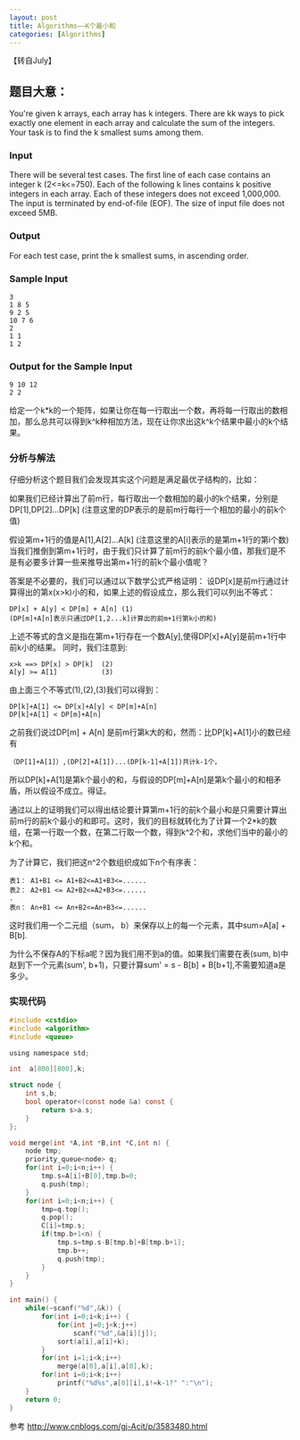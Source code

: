 ```yaml
---
layout: post
title: Algorithms——K个最小和
categories: [Algorithms]
---
```


【转自July】

## 题目大意：

You're given k arrays, each array has k integers. There are kk ways to pick exactly one element in each array and calculate the sum of the integers. Your task is to find the k smallest sums among them.

### Input
There will be several test cases. The first line of each case contains an integer k (2<=k<=750). Each of the following k lines contains k positive integers in each array. Each of these integers does not exceed 1,000,000. The input is terminated by end-of-file (EOF). The size of input file does not exceed 5MB.

### Output
For each test case, print the k smallest sums, in ascending order.

### Sample Input
	3
	1 8 5
	9 2 5
	10 7 6
	2
	1 1
	1 2
### Output for the Sample Input
	9 10 12
	2 2

给定一个k*k的一个矩阵，如果让你在每一行取出一个数，再将每一行取出的数相加，那么总共可以得到k^k种相加方法，现在让你求出这k^k个结果中最小的k个结果。

### 分析与解法
仔细分析这个题目我们会发现其实这个问题是满足最优子结构的，比如：

如果我们已经计算出了前m行，每行取出一个数相加的最小的k个结果，分别是DP[1],DP[2]...DP[k] (注意这里的DP表示的是前m行每行一个相加的最小的前k个值)

假设第m+1行的值是A[1],A[2]...A[k] (注意这里的A[i]表示的是第m+1行的第i个数) 当我们推倒到第m+1行时，由于我们只计算了前m行的前k个最小值，那我们是不是有必要多计算一些来推导出第m+1行的前k个最小值呢？

答案是不必要的，我们可以通过以下数学公式严格证明：
设DP[x]是前m行通过计算得出的第x(x>k)小的和，如果上述的假设成立，那么我们可以列出不等式：
    
    DP[x] + A[y] < DP[m] + A[n] (1)
    (DP[m]+A[n]表示只通过DP[1,2...k]计算出的前m+1行第k小的和)

上述不等式的含义是指在第m+1行存在一个数A[y],使得DP[x]+A[y]是前m+1行中前k小的结果。
同时，我们注意到:
    
    x>k ==> DP[x] > DP[k]  (2)
    A[y] >= A[1]           (3)

由上面三个不等式(1),(2),(3)我们可以得到：

    DP[k]+A[1] <= DP[x]+A[y] < DP[m]+A[n]
    DP[k]+A[1] < DP[m]+A[n]

之前我们说过DP[m] + A[n] 是前m行第k大的和，然而：比DP[k]+A[1]小的数已经有

    （DP[1]+A[1]）,(DP[2]+A[1])...(DP[k-1]+A[1])共计k-1个，

所以DP[k]+A[1]是第k个最小的和，与假设的DP[m]+A[n]是第k个最小的和相矛盾，所以假设不成立。得证。

通过以上的证明我们可以得出结论要计算第m+1行的前k个最小和是只需要计算出前m行的前k个最小的和即可。这时，我们的目标就转化为了计算一个2*k的数组，在第一行取一个数，在第二行取一个数，得到k^2个和，求他们当中的最小的k个和。

为了计算它，我们把这n^2个数组织成如下n个有序表：

    表1： A1+B1 <= A1+B2<=A1+B3<=......
    表2： A2+B1 <= A2+B2<=A2+B3<=......
    .
    表n： An+B1 <= An+B2<=An+B3<=......

这时我们用一个二元组（sum， b）来保存以上的每一个元素，其中sum=A[a] + B[b].

为什么不保存A的下标a呢？因为我们用不到a的值。如果我们需要在表(sum, b)中赵到下一个元素(sum', b+1)，只要计算sum' = s - B[b] + B[b+1],不需要知道a是多少。

### 实现代码

```c
#include <cstdio>
#include <algorithm>
#include <queue>

using namespace std;

int  a[800][800],k;

struct node {
    int s,b;
    bool operator<(const node &a) const {
        return s>a.s;
    }
};

void merge(int *A,int *B,int *C,int n) {
    node tmp;
    priority_queue<node> q;
    for(int i=0;i<n;i++) {
        tmp.s=A[i]+B[0],tmp.b=0;
        q.push(tmp);
    }
    for(int i=0;i<n;i++) {
        tmp=q.top();
        q.pop();
        C[i]=tmp.s;
        if(tmp.b+1<n) {
            tmp.s=tmp.s-B[tmp.b]+B[tmp.b+1];
            tmp.b++;
            q.push(tmp);
        }
    }
}

int main() {
    while(~scanf("%d",&k)) {
        for(int i=0;i<k;i++) {
            for(int j=0;j<k;j++)
                scanf("%d",&a[i][j]);
            sort(a[i],a[i]+k);
        }
        for(int i=1;i<k;i++)
            merge(a[0],a[i],a[0],k);
        for(int i=0;i<k;i++)
            printf("%d%s",a[0][i],i!=k-1?" ":"\n");
    }
    return 0;
}
```
参考 http://www.cnblogs.com/gj-Acit/p/3583480.html

